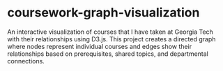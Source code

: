 # coursework-graph-visualization
An interactive visualization of courses that I have taken at Georgia Tech with their relationships using D3.js. This project creates a directed graph where nodes represent individual courses and edges show their relationships based on prerequisites, shared topics, and departmental connections.
